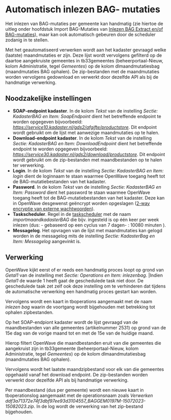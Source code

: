 # Automatisch inlezen BAG- mutaties

Het inlezen van BAG-mutaties per gemeente kan handmatig (zie hiertoe de uitleg onder hoofdstuk Import BAG-Mutaties van [Inlezen BAG Extract en/of BAG-mutaties](/docs/probleemoplossing/programmablokken/inlezen_bag-extract_en_bag-mutaties.md)), maar kan ook automatisch gebeuren door de scheduler zodanig in te stellen.

Met het geautomatiseerd verwerken wordt aan het kadaster gevraagd welke (laatste) maandmutaties er zijn. Deze lijst wordt vervolgens gefilterd op de daartoe aangekruiste gemeentes in tb33gemeentes (beheerportaal-Nieuw, kolom Administratie, tegel _Gemeentes_) op de kolom dlmaandmutatiesbag (maandmutaties BAG ophalen).
De zip-bestanden met de maandmutaties worden vervolgens gedownload en verwerkt door dezelfde API als bij de handmatige verwerking.

## Noodzakelijke instellingen

- **SOAP-endpoint kadaster**. In de kolom _Tekst_ van de instelling _Sectie: KadasterBAG en Item: SoapEndpoint_ dient het betreffende endpoint te worden opgegeven bijvoorbeeld: _<https://service10.kadaster.nl/gds2/afgifte/productstore>_. Dit endpoint wordt gebruikt om de lijst met aanwezige maandmutaties op te halen.
- **Download-endpoint kadaster**. In de kolom _Tekst_ van de instelling _Sectie: KadasterBAG en Item: DownloadEndpoint_ dient het betreffende endpoint te worden opgegeven bijvoorbeeld: _<https://service30.kadaster.nl/gds2/download/productstore>_. Dit endpoint wordt gebruikt om de zip-bestanden met maandbestanden op te halen ter verwerking.
- **Login**. In de kolom _Tekst_ van de instelling _Sectie: KadasterBAG en Item: login_ dient de loginnaam te staan waarmee OpenWave toegang heeft tot de BAG-mutatiebestanden van het kadaster.
- **Password**. In de kolom _Tekst_ van de instelling _Sectie: KadasterBAG en Item: Password_ dient het password te staan waarmee OpenWave toegang heeft tot de BAG-mutatiebestanden van het kadaster. Deze kan in OpenWave desgewenst geëncrypt worden opgeslagen ([2-way encryptie van externe wachtwoorden](/docs/instellen_inrichten/2way_encryptie_externe_wachtwoorden.md)).
- **Taskscheduler**. Regel in de [taskscheduler](/docs/instellen_inrichten/taskscheduler.md) met de naam _importmaandkadasterBAG_ die bijv. ingesteld is op één keer per week inlezen (dus: - gebaseerd op een cyclus van 7 dagen- : 10080 minuten ).
- **Messagelog**. Het opvragen van de lijst met maandmutaties kan gelogd worden in de messagelog mits de instelling _Sectie: KadasterBag en Item: Messagelog_ aangevinkt is.

## Verwerking

OpenWave kijkt eerst of er reeds een handmatig proces loopt op grond van _Getal1_ van de instelling met _Sectie: Operations en Item: inlezenbag_. |Indien _Getal1_ de waarde 1 heeft gaat de geschedulede task niet door. De geschedulede taak zet zelf ook deze instelling om te verhinderen dat tijdens de automatische verwerking een handmatig proces gestart kan worden.

Vervolgens wordt een kaart in tboperations aangemaakt met de naam _inlezen bag_ waarin de voortgang wordt bijgehouden met betrekking tot ophalen zipbestanden.

Op het SOAP-endpiont kadaster wordt de lijst gevraagd van de maandbestanden van alle gemeentes (artikelnummer 2531) op grond van de 15e dag van de vorige maand tot en met de 15e van de huidige maand.

Hierop filtert OpenWave die maandbestanden eruit van die gemeentes die aangekruist zijn in tb33gemeente (beheerportaal-Nieuw, kolom Administratie, tegel _Gemeentes_) op de kolom dlmaandmutatiesbag (maandmutaties BAG ophalen).

Vervolgens wordt het laatste maandzipbestand voor elk van die gemeentes opgehaald vanaf het download endpoint. De zip-bestanden worden verwerkt door dezelfde API als bij handmatige verwerking.

Per maandbestand (dus per gemeente) wordt een nieuwe kaart in tboperationslog aangemaakt met de operationsnaam zoals _Verwerken ddf3a71372e74f3dbf97ee93d3104557_BAGGEM0197M-15072023-15082023.zip_. In de log wordt de verwerking van het zip-bestand bijgehouden.
